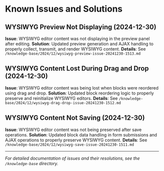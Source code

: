 # Known Issues and Solutions

## WYSIWYG Preview Not Displaying (2024-12-30)
**Issue**: WYSIWYG editor content was not displaying in the preview panel after editing.
**Solution**: Updated preview generation and AJAX handling to properly collect, transmit, and render WYSIWYG content.
**Details**: See `/knowledge-base/2024/12/wysiwyg-preview-issue-20241230-1513.md`

## WYSIWYG Content Lost During Drag and Drop (2024-12-30)
**Issue**: WYSIWYG editor content was being lost when blocks were reordered using drag and drop.
**Solution**: Updated block reordering logic to properly preserve and reinitialize WYSIWYG editors.
**Details**: See `/knowledge-base/2024/12/wysiwyg-drag-drop-issue-20241230-1512.md`

## WYSIWYG Content Not Saving (2024-12-30)
**Issue**: WYSIWYG editor content was not being preserved after save operations.
**Solution**: Updated block data handling in form submissions and AJAX operations to properly preserve WYSIWYG content.
**Details**: See `/knowledge-base/2024/12/wysiwyg-save-issue-20241230-1511.md`

---
*For detailed documentation of issues and their resolutions, see the `/knowledge-base` directory.* 